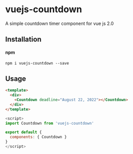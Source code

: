 # vuejs-countdown
A simple countdown timer component for vue js 2.0

## Installation
#### npm

`npm i vuejs-countdown --save`


## Usage

```html
<template>
  <div>
    <Countdown deadline="August 22, 2022"></Countdown>
  </div>
</template>
```

```javascript
<script>
import Countdown from 'vuejs-countdown'

export default {
  components: { Countdown }
}
</script>
```
